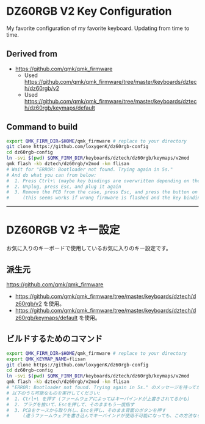 # DZ60RGB V2 Key Configuration

My favorite configuration of my favorite keyboard. Updating from time to time.

## Derived from

- https://github.com/qmk/qmk_firmware
  - Used https://github.com/qmk/qmk_firmware/tree/master/keyboards/dztech/dz60rgb/v2
  - Used https://github.com/qmk/qmk_firmware/tree/master/keyboards/dztech/dz60rgb/keymaps/default

## Command to build

```bash
export QMK_FIRM_DIR=$HOME/qmk_firmware # replace to your directory
git clone https://github.com/loxygenK/dz60rgb-config
cd dz60rgb-config
ln -svi $(pwd) $QMK_FIRM_DIR/keyboards/dztech/dz60rgb/keymaps/v2mod
qmk flash -kb dztech/dz60rgb/v2mod -km flisan
# Wait for "ERROR: Bootloader not found. Trying again in 5s."
# And do what you can from below:
#  1. Press Ctrl+\ (maybe key bindings are overwritten depending on the firmware)
#  2. Unplug, press Esc, and plug it again
#  3. Remove the PCB from the case, press Esc, and press the button on the back
#     (this seems works if wrong firmware is flashed and the key binding doesn't work)
```

----

# DZ60RGB V2 キー設定

お気に入りのキーボードで使用しているお気に入りのキー設定です。

##  派生元

https://github.com/qmk/qmk_firmware

- https://github.com/qmk/qmk_firmware/tree/master/keyboards/dztech/dz60rgb/v2 を使用。
- https://github.com/qmk/qmk_firmware/tree/master/keyboards/dztech/dz60rgb/keymaps/default を使用。

## ビルドするためのコマンド

```bash
export QMK_FIRM_DIR=$HOME/qmk_firmware # replace to your directory
export QMK_KEYMAP_NAME=flisan
git clone https://github.com/loxygenK/dz60rgb-config
cd dz60rgb-config
ln -svi $(pwd) $QMK_FIRM_DIR/keyboards/dztech/dz60rgb/keymaps/v2mod
qmk flash -kb dztech/dz60rgb/v2mod -km flisan
# "ERROR: Bootloader not found. Trying again in 5s." のメッセージを待ってから、
# 以下のうち可能なものを実行してください:
#  1. Ctrl+\ を押す (ファームウェアによってはキーバインドが上書きされてるかも)
#  2. プラグを抜いて、Escを押して、そのままもう一度指す
#  3. PCBをケースから取り外し、Escを押し、そのまま背面のボタンを押す
#     (違うファームウェアを書き込んでキーバインドが使用不可能になっても、この方法なら行けそう)
```

